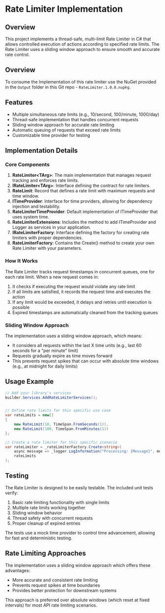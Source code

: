 # Rate Limiter Implementation

## Overview

This project implements a thread-safe, multi-limit Rate Limiter in C# that allows controlled execution of actions according to specified rate limits. The Rate Limiter uses a sliding window approach to ensure smooth and accurate rate control.

## Overview

To consume the Implementation of this rate limiter use the NuGet provided in the `Output` folder in this Git repo - `RateLimiter.1.0.0.nupkg`.

## Features

- Multiple simultaneous rate limits (e.g., 10/second, 100/minute, 1000/day)
- Thread-safe implementation that handles concurrent requests
- Sliding window approach for accurate rate limiting
- Automatic queuing of requests that exceed rate limits
- Customizable time provider for testing

## Implementation Details

### Core Components

1. **RateLimiter\<TArg\>**: The main implementation that manages request tracking and enforces rate limits.
2. **IRateLimiter\<TArg\>**: Interface defining the contract for rate limiters.
3. **RateLimit**: Record that defines a rate limit with maximum requests and time window.
4. **ITimeProvider**: Interface for time providers, allowing for dependency injection and testability.
5. **RateLimiterTimeProvider**: Default implementation of ITimeProvider that uses system time.
6. **RateLimiterExtensions**: Includes the method to add ITimeProvider and Logger as services in your application.
7. **IRateLimiterFactory**: Interface defining the factory for creating rate limiters with proper dependencies.
8. **RateLimiterFactory**: Contains the Create() method to create your own Rate Limiter with your parameters.

### How It Works

The Rate Limiter tracks request timestamps in concurrent queues, one for each rate limit. When a new request comes in:

1. It checks if executing the request would violate any rate limit
2. If all limits are satisfied, it records the request time and executes the action
3. If any limit would be exceeded, it delays and retries until execution is possible
4. Expired timestamps are automatically cleaned from the tracking queues

### Sliding Window Approach

The implementation uses a sliding window approach, which means:

- It considers all requests within the last X time units (e.g., last 60 seconds for a "per minute" limit)
- Requests gradually expire as time moves forward
- This prevents request spikes that can occur with absolute time windows (e.g., at midnight for daily limits)

## Usage Example

```csharp
// Add your library's services
builder.Services.AddRateLimiterServices();


// Define rate limits for this specific use case
var rateLimits = new[]
{
    new RateLimit(10, TimeSpan.FromSeconds(1)),
    new RateLimit(100, TimeSpan.FromMinutes(1))
};

// Create a rate limiter for this specific scenario
var rateLimiter = _rateLimiterFactory.Create<string>(
    async message => _logger.LogInformation("Processing: {Message}", message),
    rateLimits
);
```

## Testing

The Rate Limiter is designed to be easily testable. The included unit tests verify:

1. Basic rate limiting functionality with single limits
2. Multiple rate limits working together
3. Sliding window behavior
4. Thread safety with concurrent requests
5. Proper cleanup of expired entries

The tests use a mock time provider to control time advancement, allowing for fast and deterministic testing.

## Rate Limiting Approaches

The implementation uses a sliding window approach which offers these advantages:

- More accurate and consistent rate limiting
- Prevents request spikes at time boundaries
- Provides better protection for downstream systems

This approach is preferred over absolute windows (which reset at fixed intervals) for most API rate limiting scenarios.
